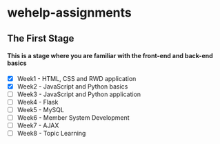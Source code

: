 # wehelp-assignments

## The First Stage
#### **This is a stage where you are familiar with the front-end and back-end basics**

- [x] Week1 - HTML, CSS and RWD application
- [x] Week2 - JavaScript and Python basics
- [ ] Week3 - JavaScript and Python application
- [ ] Week4 - Flask
- [ ] Week5 - MySQL
- [ ] Week6 - Member System Development
- [ ] Week7 - AJAX
- [ ] Week8 - Topic Learning
